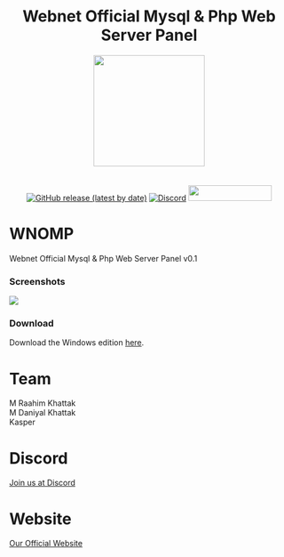 <h1 align="center">Webnet Official Mysql & Php Web Server Panel</h1>
<p align="center">
<img src="https://imgur.com/tnPI6kv.png" style="display: block;margin-left: auto;margin-right: auto;" data-canonical-src="https://imgur.com/N8gFgep.png" width="200" height="200" align="center"/><br><br>
<a href="https://github.com/MEGAMINDMK/WNOMP/releases/latest"><img alt="GitHub release (latest by date)" src="https://img.shields.io/github/v/release/MEGAMINDMK/WNOMP?color=tuquoise&label=LATEST&logo=github&logoColor=white&style=for-the-badge"></a>&nbsp;<a href="https://discord.gg/DMSPhvK"><img alt="Discord" src="https://img.shields.io/discord/418790039514775554?color=%237289DA&label=discord&logo=Discord&logoColor=white&style=for-the-badge"></a>
<a href="https://github.com/MEGAMINDMK/WNOMP/releases/latest"><img src="https://img.shields.io/github/downloads/MEGAMINDMK/WNOMP/total.svg?style=flat-square" width="150" height="28"></a></p>
  
# WNOMP
Webnet Official Mysql &amp; Php Web Server Panel v0.1

### Screenshots

<img src="https://imgur.com/V3Yslie.png"/>

### Download

Download the Windows edition [here](https://github.com/MEGAMINDMK/WNOMP/releases/latest).

# Team

M Raahim Khattak<br>
M Daniyal Khattak<br>
Kasper

# Discord

<a href="https://discord.gg/DMSPhvK">Join us at Discord</a>

# Website

<a href="https://web-net.ml">Our Official Website</a>
